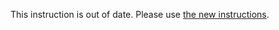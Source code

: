 This instruction is out of date. Please use [the new instructions](https://github.com/mapsme/omim/tree/master/tools/python/maps_generator).
